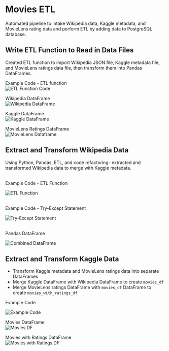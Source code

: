 # Movies ETL
Automated pipeline to intake Wikipedia data, Kaggle metadata, and MovieLens rating data and perform ETL by adding data to PostgreSQL database.

## Write ETL Function to Read in Data Files
Created ETL function to import Wikipedia JSON file, Kaggle metadata file, and MovieLens ratings data file, then transform them into Pandas DataFrames.
<br>

Example Code - ETL function<Br>
![ETL Function Code](./resources/etl-function.png)
<br>

Wikipedia DataFrame<Br>
![Wikipedia DataFrame](./resources/wiki-df.png)
<br>

Kaggle DataFrame<br>
![Kaggle DataFrame](./resources/kaggle-df.png)
<br>

MovieLens Ratings DataFrame<br>
![MovieLens Dataframe](./resources/movielens-df.png)
<br>

## Extract and Transform Wikipedia Data
Using Python, Pandas, ETL, and code refactoring- extracted and transformed Wikipedia data to merge with Kaggle metadata.

<br>
Example Code - ETL Function<br>

![ETL Function](./resources/wiki-etl.png)

<br>
Example Code - Try-Except Statement<br>

![Try-Except Statement](./resources/try-except.png)

<br>
Pandas DataFrame<br>

![Combined DataFrame](./resources/combined-df.png)

## Extract and Transform Kaggle Data
- Transform Kaggle metadata and MovieLens ratings data into separate DataFrames
- Merge Kaggle DataFrame with Wikipedia DataFrame to create `movies_df`
- Merge MovieLens ratings DataFrame with `movies_df` DataFrame to create `movies_with_ratings_df`

Example Code<br>

![Example Code](./resources/d3-exampleCode.png)
<br>

Movies DataFrame<br>
![Movies DF](./resources/movies-df.png)
<br>

Movies with Ratings DataFrame<br>
![Movies with Ratings DF](./resources/movies-w-ratings-df.png)
<Br>